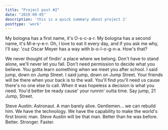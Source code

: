 ```yaml
---
title: "Project post #2"
date: "2019-09-05"
description: 'this is a quick summary about project 2'
posttype: 'work'
---
```


My bologna has a first name, it's O-s-c-a-r. My bologna has a second name, it's M-e-y-e-r. Oh, I love to eat it every day, and if you ask me why, I'll say: 'cuz Oscar Meyer has a way with b-o-l-o-g-n-a. How's that?

We never thought of findin' a place where we belong. Don't have to stand alone, we'll never let you fall. Don't need permission to decide what you believe. You gotta learn something when we meet you after school. I said jump, down on Jump Street. I said jump, down on Jump Street. Your friends will be there when your back is to the wall. You'll find you'll need us cause there's no one else to call. When it was hopeless a decision is what you need. You'd better be ready cause' your runnin' outta time. Say jump, 21 Jump, Street.

Steve Austin: Astronaut. A man barely alive. Gentlemen... we can rebuild him. We have the technology. We have the capability to make the world's first bionic man. Steve Austin will be that man. Better than he was before. Better. Stronger. Faster.

